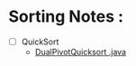 # Sorting Notes :

- [ ] QuickSort
    - [DualPivotQuicksort .java](https://github.com/google/j2objc/blob/master/jre_emul/android/platform/libcore/ojluni/src/main/java/java/util/DualPivotQuicksort.java)
